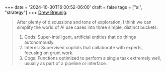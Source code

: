 +++
date = '2024-10-30T16:00:52-06:00'
draft = false
tags = ["ai", "strategy"]
+++
[Drew Breunig](https://www.dbreunig.com/2024/10/18/the-3-ai-use-cases-gods-interns-and-cogs.html):

> After plenty of discussions and tons of exploration, I think we can simplify the world of AI use cases into three simple, distinct buckets:
> 
> 1. Gods: Super-intelligent, artificial entities that do things autonomously.
> 2. Interns: Supervised copilots that collaborate with experts, focusing on grunt work.
> 3. Cogs: Functions optimized to perform a single task extremely well, usually as part of a pipeline or interface.